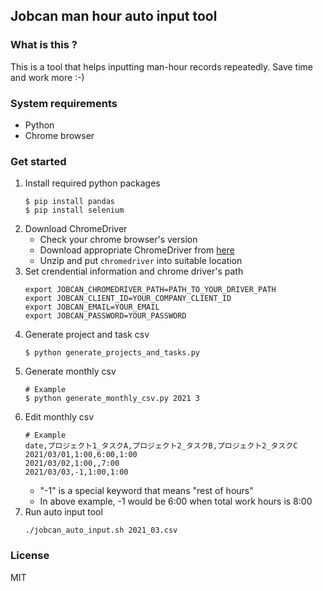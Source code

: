 ## Jobcan man hour auto input tool

### What is this ?

This is a tool that helps inputting man-hour records repeatedly.
Save time and work more :-)

### System requirements
- Python
- Chrome browser

### Get started

1. Install required python packages
    ```
    $ pip install pandas
    $ pip install selenium
    ```
1. Download ChromeDriver
    - Check your chrome browser's version
    - Download appropriate ChromeDriver from [here](https://chromedriver.chromium.org/downloads)
    - Unzip and put `chromedriver` into suitable location
1. Set crendential information and chrome driver's path
    ```
    export JOBCAN_CHROMEDRIVER_PATH=PATH_TO_YOUR_DRIVER_PATH
    export JOBCAN_CLIENT_ID=YOUR_COMPANY_CLIENT_ID
    export JOBCAN_EMAIL=YOUR_EMAIL
    export JOBCAN_PASSWORD=YOUR_PASSWORD
    ```
1. Generate project and task csv
    ```
    $ python generate_projects_and_tasks.py
    ```
1. Generate monthly csv
    ```
    # Example
    $ python generate_monthly_csv.py 2021 3
    ```
1. Edit monthly csv
    ```
    # Example
    date,プロジェクト1_タスクA,プロジェクト2_タスクB,プロジェクト2_タスクC
    2021/03/01,1:00,6:00,1:00
    2021/03/02,1:00,,7:00
    2021/03/03,-1,1:00,1:00
    ```
    - "-1" is a special keyword that means "rest of hours"
    - In above example, -1 would be 6:00 when total work hours is 8:00
1. Run auto input tool
    ```
    ./jobcan_auto_input.sh 2021_03.csv
    ```

### License
MIT
